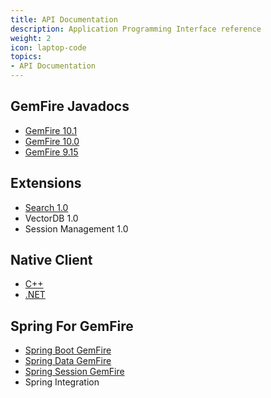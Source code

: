 ```yaml
---
title: API Documentation
description: Application Programming Interface reference
weight: 2
icon: laptop-code
topics:
- API Documentation
---
```


## GemFire Javadocs
* [GemFire 10.1](gemfire/10.1/)
* [GemFire 10.0](gemfire/10.0/)
* [GemFire 9.15](gemfire/9.15/)

## Extensions
* [Search 1.0](extensions/search/1.0/)
* VectorDB 1.0
* Session Management 1.0

## Native Client
* [C++](https://code.vmware.com/apis/1669)
* [.NET](https://code.vmware.com/apis/1678)

## Spring For GemFire
* [Spring Boot GemFire](https://code.vmware.com/apis/1731)
* [Spring Data GemFire](https://code.vmware.com/apis/1737)
* [Spring Session GemFire](https://code.vmware.com/apis/1742)
* Spring Integration
